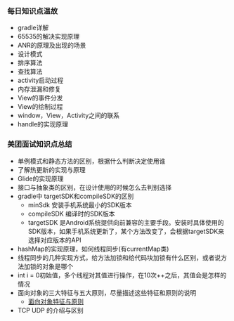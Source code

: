 ### 每日知识点温故
- gradle详解
- 65535的解决实现原理
- ANR的原理及出现的场景
- 设计模式
- 排序算法
- 查找算法
- activity启动过程
- 内存泄漏和修复
- View的事件分发
- View的绘制过程
- window，View，Activity之间的联系
- handle的实现原理


### 美团面试知识点总结
- 单例模式和静态方法的区别，根据什么判断决定使用谁
- 了解热更新的实现与原理
- Glide的实现原理
- 接口与抽象类的区别，在设计使用的时候怎么去判别选择
- gradle中 targetSDK和compileSDK的区别
    - minSdk 安装手机系统最小的SDK版本
    - compileSDK 编译时的SDK版本
    - targetSDK 是Android系统提供向前兼容的主要手段。安装时具体使用的SDK版本，如果手机系统更新了，某个方法改变了，会根据targetSDK来选择对应版本的API
- hashMap的实现原理，如何线程同步(有currentMap类)
- 线程同步的几种实现方式，给方法加锁和给代码块加锁有什么区别，或者说方法加锁的对象是哪个
- int i = 0初始值，多个线程对其值进行操作，在10次++之后，其值会是怎样的情况
- 面向对象的三大特征与五大原则，尽量描述这些特征和原则的说明
    - [面向对象特征与原则](android/JavaObjectOriented.md)
- TCP UDP 的介绍与区别